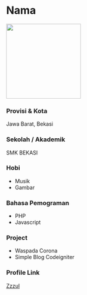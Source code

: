 # Nama

<img src="https://avatars1.githubusercontent.com/u/62506582?s=460&u=ba159f8a0037ea86e54a208efff8aa47ef8e9ba0&v=4" width="200" height="200" align="center"/>

### Provisi & Kota

Jawa Barat, Bekasi

### Sekolah / Akademik

SMK BEKASI

### Hobi

- Musik
- Gambar

### Bahasa Pemograman 

- PHP
- Javascript

### Project

- Waspada Corona
- Simple Blog Codeigniter


### Profile Link

[Zzzul](https://github.com/Zzzul)
